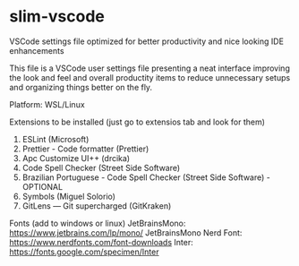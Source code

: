 # slim-vscode
VSCode settings file optimized for better productivity and nice looking IDE enhancements

This file is a VSCode user settings file presenting a neat interface improving the look and feel and overall productity items to reduce unnecessary setups and organizing things better on the fly.

Platform: WSL/Linux

Extensions to be installed (just go to extensios tab and look for them)
1. ESLint (Microsoft)
2. Prettier - Code formatter (Prettier)
3. Apc Customize UI++ (drcika)
4. Code Spell Checker (Street Side Software)
5. Brazilian Portuguese - Code Spell Checker (Street Side Software) - OPTIONAL
6. Symbols (Miguel Solorio)
7. GitLens — Git supercharged (GitKraken)


Fonts (add to windows or linux)
JetBrainsMono: https://www.jetbrains.com/lp/mono/
JetBrainsMono Nerd Font: https://www.nerdfonts.com/font-downloads
Inter: https://fonts.google.com/specimen/Inter

